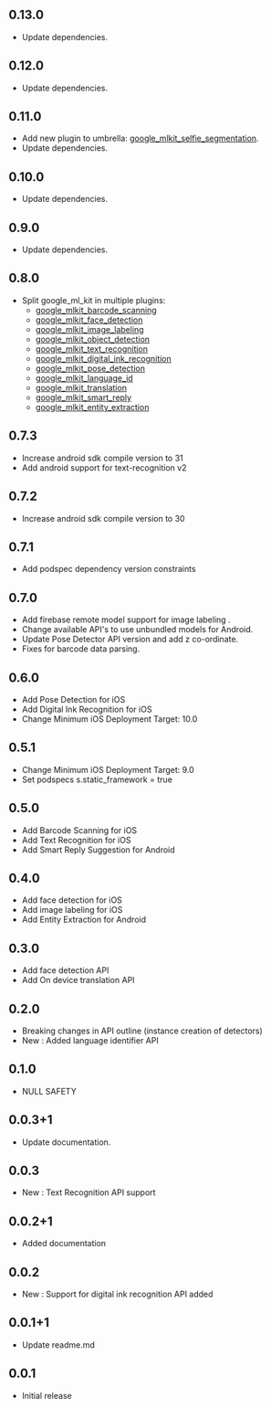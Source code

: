 ## 0.13.0

* Update dependencies.

## 0.12.0

* Update dependencies.

## 0.11.0

* Add new plugin to umbrella: [google\_mlkit\_selfie\_segmentation](https://github.com/block7code/plugin-ml-kit-google/tree/master/packages/google_mlkit_selfie_segmentation).
* Update dependencies.

## 0.10.0

* Update dependencies.

## 0.9.0

* Update dependencies.

## 0.8.0

* Split google\_ml\_kit in multiple plugins:
    - [google\_mlkit\_barcode\_scanning](https://github.com/block7code/plugin-ml-kit-google/tree/master/packages/google_mlkit_barcode_scanning)
    - [google\_mlkit\_face\_detection](https://github.com/block7code/plugin-ml-kit-google/tree/master/packages/google_mlkit_face_detection)
    - [google\_mlkit\_image\_labeling](https://github.com/block7code/plugin-ml-kit-google/tree/master/packages/google_mlkit_image_labeling)
    - [google\_mlkit\_object\_detection](https://github.com/block7code/plugin-ml-kit-google/tree/master/packages/google_mlkit_object_detection)
    - [google\_mlkit\_text\_recognition](https://github.com/block7code/plugin-ml-kit-google/tree/master/packages/google_mlkit_text_recognition)
    - [google\_mlkit\_digital\_ink\_recognition](https://github.com/block7code/plugin-ml-kit-google/tree/master/packages/google_mlkit_digital_ink_recognition)
    - [google\_mlkit\_pose\_detection](https://github.com/block7code/plugin-ml-kit-google/tree/master/packages/google_mlkit_pose_detection)
    - [google\_mlkit\_language\_id](https://github.com/block7code/plugin-ml-kit-google/tree/master/packages/google_mlkit_language_id)
    - [google\_mlkit\_translation](https://github.com/block7code/plugin-ml-kit-google/tree/master/packages/google_mlkit_translation)
    - [google\_mlkit\_smart\_reply](https://github.com/block7code/plugin-ml-kit-google/tree/master/packages/google_mlkit_smart_reply)
    - [google\_mlkit\_entity\_extraction](https://github.com/block7code/plugin-ml-kit-google/tree/master/packages/google_mlkit_entity_extraction)

## 0.7.3

* Increase android sdk compile version to 31
* Add android support for text-recognition v2

## 0.7.2

* Increase android sdk compile version to 30

## 0.7.1

* Add podspec dependency version constraints

## 0.7.0

* Add firebase remote model support for image labeling .
* Change available API's to use unbundled models for Android.
* Update Pose Detector API version and add z co-ordinate.
* Fixes for barcode data parsing.

## 0.6.0

* Add Pose Detection for iOS
* Add Digital Ink Recognition for iOS
* Change Minimum iOS Deployment Target: 10.0

## 0.5.1

* Change Minimum iOS Deployment Target: 9.0
* Set podspecs s.static_framework = true

## 0.5.0

* Add Barcode Scanning for iOS
* Add Text Recognition for iOS
* Add Smart Reply Suggestion for Android

## 0.4.0

* Add face detection for iOS
* Add image labeling for iOS
* Add Entity Extraction for Android

## 0.3.0

* Add face detection API
* Add On device translation API

## 0.2.0

* Breaking changes in API outline (instance creation of detectors)
* New : Added language identifier API

## 0.1.0

* NULL SAFETY

## 0.0.3+1

* Update documentation.

## 0.0.3

* New : Text Recognition API support

## 0.0.2+1

* Added documentation

## 0.0.2

* New : Support for digital ink recognition API added

## 0.0.1+1

* Update readme.md

## 0.0.1

* Initial release
